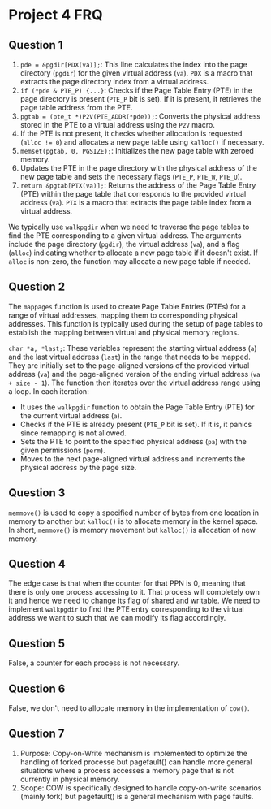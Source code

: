 # Project 4 FRQ

## Question 1

1. `pde = &pgdir[PDX(va)];`: This line calculates the index into the page directory (`pgdir`) for the given virtual address (`va`). `PDX` is a macro that extracts the page directory index from a virtual address.
2. `if (*pde & PTE_P) {...}`: Checks if the Page Table Entry (PTE) in the page directory is present (`PTE_P` bit is set). If it is present, it retrieves the page table address from the PTE.
3. `pgtab = (pte_t *)P2V(PTE_ADDR(*pde));`: Converts the physical address stored in the PTE to a virtual address using the `P2V` macro.
4. If the PTE is not present, it checks whether allocation is requested (`alloc != 0`) and allocates a new page table using `kalloc()` if necessary.
5. `memset(pgtab, 0, PGSIZE);`: Initializes the new page table with zeroed memory.
6. Updates the PTE in the page directory with the physical address of the new page table and sets the necessary flags (`PTE_P`, `PTE_W`, `PTE_U`).
7. `return &pgtab[PTX(va)];`: Returns the address of the Page Table Entry (PTE) within the page table that corresponds to the provided virtual address (`va`). `PTX` is a macro that extracts the page table index from a virtual address.

We typically use `walkpgdir` when we need to traverse the page tables to find the PTE corresponding to a given virtual address. The arguments include the page directory (`pgdir`), the virtual address (`va`), and a flag (`alloc`) indicating whether to allocate a new page table if it doesn't exist. If `alloc` is non-zero, the function may allocate a new page table if needed.



## Question 2

The `mappages` function is used to create Page Table Entries (PTEs) for a range of virtual addresses, mapping them to corresponding physical addresses. This function is typically used during the setup of page tables to establish the mapping between virtual and physical memory regions.

`char *a, *last;`: These variables represent the starting virtual address (`a`) and the last virtual address (`last`) in the range that needs to be mapped. They are initially set to the page-aligned versions of the provided virtual address (`va`) and the page-aligned version of the ending virtual address (`va + size - 1`). The function then iterates over the virtual address range using a loop. In each iteration:

- It uses the `walkpgdir` function to obtain the Page Table Entry (PTE) for the current virtual address (`a`).
- Checks if the PTE is already present (`PTE_P` bit is set). If it is, it panics since remapping is not allowed.
- Sets the PTE to point to the specified physical address (`pa`) with the given permissions (`perm`).
- Moves to the next page-aligned virtual address and increments the physical address by the page size.



## Question 3

`memmove()` is used to copy a specified number of bytes from one location in memory to another but `kalloc()` is to allocate memory in the kernel space. In short, `memmove()` is memory movement but `kalloc()` is allocation of new memory.



## Question 4

The edge case is that when the counter for that PPN is 0, meaning that there is only one process accessing to it. That process will completely own it and hence we need to change its flag of shared and writable. We need to implement `walkpgdir` to find the PTE entry corresponding to the virtual address we want to such that we can modify its flag accordingly.



## Question 5

False, a counter for each process is not necessary.



## Question 6

False, we don't need to allocate memory in the implementation of `cow()`.



## Question 7

1. Purpose: Copy-on-Write mechanism is implemented to optimize the handling of forked processe but pagefault() can handle more general situations where a process accesses a memory page that is not currently in physical memory.
2. Scope: COW is specifically designed to handle copy-on-write scenarios (mainly fork) but pagefault() is a general mechanism with page faults.